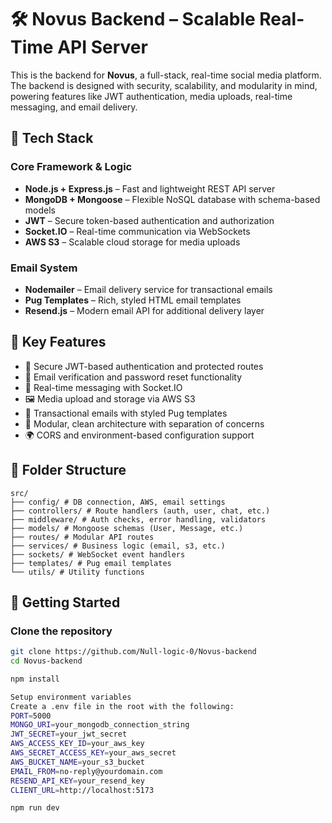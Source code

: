 # 🛠️ Novus Backend – Scalable Real-Time API Server

This is the backend for **Novus**, a full-stack, real-time social media platform. The backend is designed with security, scalability, and modularity in mind, powering features like JWT authentication, media uploads, real-time messaging, and email delivery.

## 🧠 Tech Stack

### Core Framework & Logic
- **Node.js + Express.js** – Fast and lightweight REST API server
- **MongoDB + Mongoose** – Flexible NoSQL database with schema-based models
- **JWT** – Secure token-based authentication and authorization
- **Socket.IO** – Real-time communication via WebSockets
- **AWS S3** – Scalable cloud storage for media uploads

### Email System
- **Nodemailer** – Email delivery service for transactional emails
- **Pug Templates** – Rich, styled HTML email templates
- **Resend.js** – Modern email API for additional delivery layer

## 🔐 Key Features

- 🔑 Secure JWT-based authentication and protected routes
- 🧾 Email verification and password reset functionality
- 💬 Real-time messaging with Socket.IO
- 🖼️ Media upload and storage via AWS S3
- 📩 Transactional emails with styled Pug templates
- 🧩 Modular, clean architecture with separation of concerns
- 🌍 CORS and environment-based configuration support

## 🌲 Folder Structure

    src/
    ├── config/ # DB connection, AWS, email settings
    ├── controllers/ # Route handlers (auth, user, chat, etc.)
    ├── middleware/ # Auth checks, error handling, validators
    ├── models/ # Mongoose schemas (User, Message, etc.)
    ├── routes/ # Modular API routes
    ├── services/ # Business logic (email, s3, etc.)
    ├── sockets/ # WebSocket event handlers
    ├── templates/ # Pug email templates
    └── utils/ # Utility functions


    
## 🚀 Getting Started

### Clone the repository
```bash
git clone https://github.com/Null-logic-0/Novus-backend
cd Novus-backend

npm install

Setup environment variables
Create a .env file in the root with the following:
PORT=5000
MONGO_URI=your_mongodb_connection_string
JWT_SECRET=your_jwt_secret
AWS_ACCESS_KEY_ID=your_aws_key
AWS_SECRET_ACCESS_KEY=your_aws_secret
AWS_BUCKET_NAME=your_s3_bucket
EMAIL_FROM=no-reply@yourdomain.com
RESEND_API_KEY=your_resend_key
CLIENT_URL=http://localhost:5173

npm run dev



